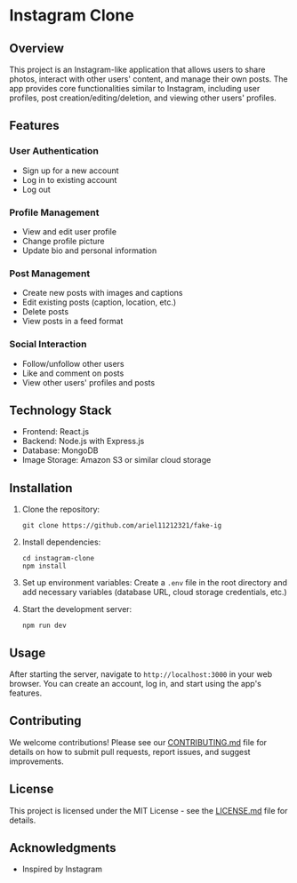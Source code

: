 # Instagram Clone

## Overview
This project is an Instagram-like application that allows users to share photos, interact with other users' content, and manage their own posts. The app provides core functionalities similar to Instagram, including user profiles, post creation/editing/deletion, and viewing other users' profiles.

## Features

### User Authentication
- Sign up for a new account
- Log in to existing account
- Log out

### Profile Management
- View and edit user profile
- Change profile picture
- Update bio and personal information

### Post Management
- Create new posts with images and captions
- Edit existing posts (caption, location, etc.)
- Delete posts
- View posts in a feed format

### Social Interaction
- Follow/unfollow other users
- Like and comment on posts
- View other users' profiles and posts

## Technology Stack
- Frontend: React.js
- Backend: Node.js with Express.js
- Database: MongoDB
- Image Storage: Amazon S3 or similar cloud storage

## Installation

1. Clone the repository:
   ```
   git clone https://github.com/ariel11212321/fake-ig
   ```

2. Install dependencies:
   ```
   cd instagram-clone
   npm install
   ```

3. Set up environment variables:
   Create a `.env` file in the root directory and add necessary variables (database URL, cloud storage credentials, etc.)

4. Start the development server:
   ```
   npm run dev
   ```

## Usage

After starting the server, navigate to `http://localhost:3000` in your web browser. You can create an account, log in, and start using the app's features.

## Contributing

We welcome contributions! Please see our [CONTRIBUTING.md](CONTRIBUTING.md) file for details on how to submit pull requests, report issues, and suggest improvements.

## License

This project is licensed under the MIT License - see the [LICENSE.md](LICENSE.md) file for details.

## Acknowledgments

- Inspired by Instagram


